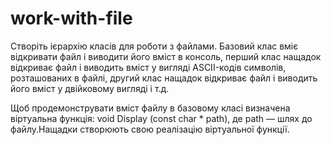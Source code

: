 # work-with-file
Створіть ієрархію класів для роботи з файлами. Базовий клас вміє відкривати файл і виводити його вміст в  консоль, перший клас нащадок відкриває файл і виводить вміст у вигляді ASCII-кодів символів, розташованих в файлі, другий клас нащадок відкриває файл і виводить його вміст у двійковому вигляді і т.д.

Щоб продемонструвати вміст файлу в базовому класі визначена віртуальна функція: void Display (const char * path), де path — шлях до файлу.Нащадки створюють свою реалізацію віртуальної функції.

